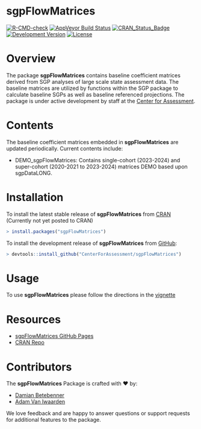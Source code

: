 sgpFlowMatrices
=============

[![R-CMD-check](https://github.com/CenterForAssessment/sgpFlowMatrices/workflows/R-CMD-check/badge.svg)](https://github.com/CenterForAssessment/sgpFlowMatrices/actions)
[![AppVeyor Build Status](https://ci.appveyor.com/api/projects/status/github/centerforassessment/sgpFlowMatrices?branch=master&svg=true)](https://ci.appveyor.com/project/centerforassessment/sgpFlowMatrices)
[![CRAN_Status_Badge](http://www.r-pkg.org/badges/version/sgpFlowMatrices)](http://cran.r-project.org/package=sgpFlowMatrices)
[![Development Version](https://img.shields.io/badge/devel-0.0--0.9999-brightgreen.svg)](https://github.com/CenterForAssessment/sgpFlowMatrices)
[![License](http://img.shields.io/badge/license-GPL%203-brightgreen.svg?style=flat)](https://github.com/CenterForAssessment/sgpFlowMatrices/blob/master/LICENSE.md)

# Overview

The package **sgpFlowMatrices** contains baseline coefficient matrices derived from SGP analyses of large scale state assessment data. The baseline matrices are utilized by functions within the SGP package to calculate baseline SGPs as well as baseline referenced projections. The package is under active
development by staff at the [Center for Assessment](https://www.nciea.org).

# Contents

The baseline coefficient matrices embedded in **sgpFlowMatrices** are updated periodically. Current contents include:

* DEMO_sgpFlowMatrices: Contains single-cohort (2023-2024) and super-cohort (2020-2021 to 2023-2024) matrices DEMO based upon sgpDataLONG.

# Installation

To install the latest stable release of **sgpFlowMatrices** from [CRAN](https://CRAN.R-project.org/package=sgpFlowMatrices) (Currently not yet posted to CRAN)

```R
> install.packages("sgpFlowMatrices")
```

To install the development release of **sgpFlowMatrices** from [GitHub](https://github.com/CenterForAssessment/sgpFlowMatrices/):

```R
> devtools::install_github("CenterForAssessment/sgpFlowMatrices")
```

# Usage

To use **sgpFlowMatrices** please follow the directions in the [vignette](https://centerforassessment.github.io/sgpFlowMatrices/articles/sgpFlowMatrices.html)


# Resources

* [sgpFlowMatrices GitHub Pages](https://CenterForAssessment.github.io/sgpFlowMatrices)
* [CRAN Repo](https://CRAN.R-project.org/package=sgpFlowMatrices)

# Contributors

The **sgpFlowMatrices** Package is crafted with :heart: by:

* [Damian Betebenner](https://github.com/dbetebenner)
* [Adam Van Iwaarden](https://github.com/adamvi)

We love feedback and are happy to answer questions or support requests for additional features to the package.
